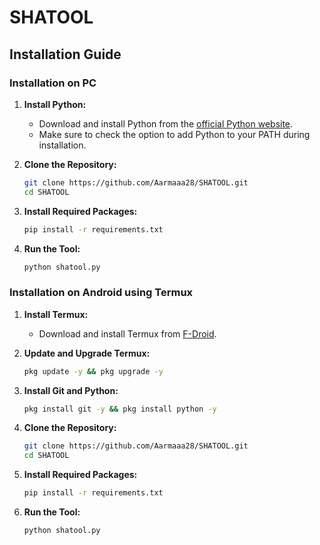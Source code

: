 # SHATOOL

## Installation Guide

### Installation on PC

1. **Install Python:**
   - Download and install Python from the [official Python website](https://www.python.org/downloads/).
   - Make sure to check the option to add Python to your PATH during installation.

2. **Clone the Repository:**
   ```sh
   git clone https://github.com/Aarmaaa28/SHATOOL.git
   cd SHATOOL
   ```

3. **Install Required Packages:**
   ```sh
   pip install -r requirements.txt
   ```

4. **Run the Tool:**
   ```sh
   python shatool.py
   ```

### Installation on Android using Termux

1. **Install Termux:**
   - Download and install Termux from [F-Droid](https://f-droid.org/repo/com.termux_1000.apk).

2. **Update and Upgrade Termux:**
   ```sh
   pkg update -y && pkg upgrade -y
   ```

3. **Install Git and Python:**
   ```sh
   pkg install git -y && pkg install python -y
   ```

4. **Clone the Repository:**
   ```sh
   git clone https://github.com/Aarmaaa28/SHATOOL.git
   cd SHATOOL
   ```

5. **Install Required Packages:**
   ```sh
   pip install -r requirements.txt
   ```

6. **Run the Tool:**
   ```sh
   python shatool.py
   ```
